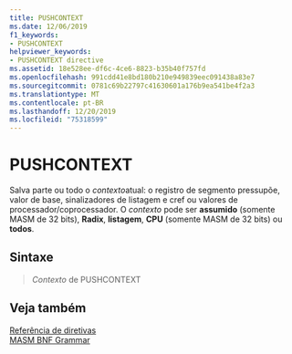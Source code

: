 ```yaml
---
title: PUSHCONTEXT
ms.date: 12/06/2019
f1_keywords:
- PUSHCONTEXT
helpviewer_keywords:
- PUSHCONTEXT directive
ms.assetid: 18e528ee-df6c-4ce6-8823-b35b40f757fd
ms.openlocfilehash: 991cdd41e8bd180b210e949839eec091438a83e7
ms.sourcegitcommit: 0781c69b22797c41630601a176b9ea541be4f2a3
ms.translationtype: MT
ms.contentlocale: pt-BR
ms.lasthandoff: 12/20/2019
ms.locfileid: "75318599"
---
```

# <a name="pushcontext"></a>PUSHCONTEXT

Salva parte ou todo o *contexto*atual: o registro de segmento pressupõe, valor de base, sinalizadores de listagem e cref ou valores de processador/coprocessador. O *contexto* pode ser **assumido** (somente MASM de 32 bits), **Radix**, **listagem**, **CPU** (somente MASM de 32 bits) ou **todos**.

## <a name="syntax"></a>Sintaxe

> *Contexto* de PUSHCONTEXT

## <a name="see-also"></a>Veja também

[Referência de diretivas](directives-reference.md)\
[MASM BNF Grammar](masm-bnf-grammar.md)
